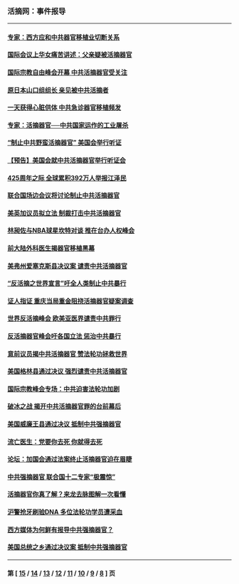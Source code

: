 ### 活摘网：事件报导
---
#### [专家：西方应和中共器官移植业切断关系](../../pages/nf5877/n13772828.md?07240430) 
#### [国际会议上华女痛苦讲述：父亲疑被活摘器官](../../pages/nf5877/n13771583.md?07240430) 
#### [国际宗教自由峰会开幕 中共活摘器官受关注](../../pages/nf5877/n13769995.md?07240430) 
#### [原日本山口组组长 亲见被中共活摘者](../../pages/nf5877/n13767360.md?07240430) 
#### [一天获得心脏供体 中共急诊器官移植频发](../../pages/nf5877/n13764689.md?07240430) 
#### [专家：活摘器官──中共国家运作的工业屠杀](../../pages/nf5877/n13761178.md?07240430) 
#### [“制止中共野蛮活摘器官” 美国会举行听证](../../pages/nf5877/n13735831.md?07240430) 
#### [【预告】美国会就中共活摘器官举行听证会](../../pages/nf5877/n13732843.md?07240430) 
#### [425周年之际 全球累积392万人举报江泽民](../../pages/nf5877/n13719232.md?07240430) 
#### [联合国场边会议将讨论制止中共活摘器官](../../pages/nf5877/n13656361.md?07240430) 
#### [美英加议员拟立法 制裁打击中共活摘器官](../../pages/nf5877/n13430251.md?07240430) 
#### [林昶佐与NBA球星坎特对谈 推在台办人权峰会](../../pages/nf5877/n13414467.md?07240430) 
#### [前大陆外科医生揭器官移植黑幕](../../pages/nf5877/n13401416.md?07240430) 
#### [美弗州爱塞克斯县决议案 谴责中共活摘器官](../../pages/nf5877/n13320919.md?07240430) 
#### [“反活摘之世界宣言”吁全人类制止中共暴行](../../pages/nf5877/n13259730.md?07240430) 
#### [证人指证 重庆当局重金阻挠活摘器官疑案调查](../../pages/nf5877/n13259127.md?07240430) 
#### [世界反活摘峰会 欧美亚医界谴责中共罪行](../../pages/nf5877/n13253550.md?07240430) 
#### [反活摘器官峰会吁各国立法 惩治中共暴行](../../pages/nf5877/n13245052.md?07240430) 
#### [意前议员揭中共活摘器官 赞法轮功拯救世界](../../pages/nf5877/n13203445.md?07240430) 
#### [美国格林县通过决议 强烈谴责中共活摘器官](../../pages/nf5877/n13119367.md?07240430) 
#### [国际宗教峰会专场：中共迫害法轮功加剧](../../pages/nf5877/n13088279.md?07240430) 
#### [破冰之战 揭开中共活摘器官罪的台前幕后](../../pages/nf5877/n13082457.md?07240430) 
#### [美国威廉王县通过决议 抵制中共强摘器官](../../pages/nf5877/n13056521.md?07240430) 
#### [流亡医生：党要你去死 你就得去死](../../pages/nf5877/n13052835.md?07240430) 
#### [论坛：加国会通过法案终止活摘器官迫在眉睫](../../pages/nf5877/n13029839.md?07240430) 
#### [中共强摘器官 联合国十二专家“极震惊”](../../pages/nf5877/n13024313.md?07240430) 
#### [活摘器官你真了解？来龙去脉图解一次看懂](../../pages/nf5877/n13013820.md?07240430) 
#### [沪警抢牙刷验DNA 多位法轮功学员遭采血](../../pages/nf5877/n12969218.md?07240430) 
#### [西方媒体为何鲜有报导中共强摘器官？](../../pages/nf5877/n12932034.md?07240430) 
#### [美国总统之乡通过决议案 抵制中共强摘器官](../../pages/nf5877/n12908242.md?07240430) 

---
#### 第 [ [15](./15.md?07240430) / [14](./14.md?07240430) / [13](./13.md?07240430) / [12](./12.md?07240430) / [11](./11.md?07240430) / [10](./10.md?07240430) / [9](./9.md?07240430) / [8](./8.md?07240430) ] 页

